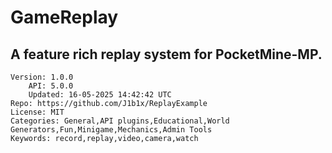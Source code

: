 # GameReplay
## A feature rich replay system for PocketMine-MP.
```properties
Version: 1.0.0
    API: 5.0.0
    Updated: 16-05-2025 14:42:42 UTC
Repo: https://github.com/J1b1x/ReplayExample
License: MIT
Categories: General,API plugins,Educational,World Generators,Fun,Minigame,Mechanics,Admin Tools
Keywords: record,replay,video,camera,watch
```